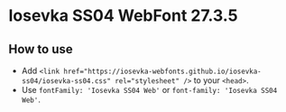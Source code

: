 # Iosevka SS04 WebFont 27.3.5

## How to use

- Add `<link href="https://iosevka-webfonts.github.io/iosevka-ss04/iosevka-ss04.css" rel="stylesheet" />` to your `<head>`.
- Use `fontFamily: 'Iosevka SS04 Web'` or `font-family: 'Iosevka SS04 Web'`.

